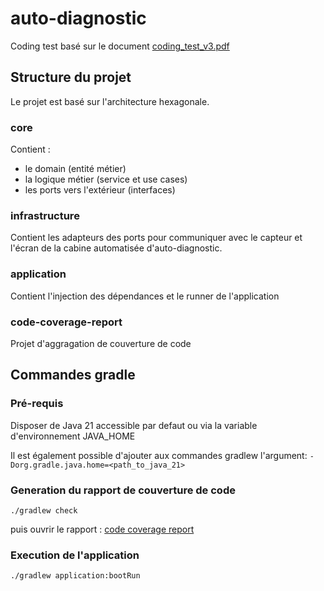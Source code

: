 # auto-diagnostic

Coding test basé sur le document [coding_test_v3.pdf](coding_test_v3.pdf)

## Structure du projet
Le projet est basé sur l'architecture hexagonale.

### core
Contient :
- le domain (entité métier)
- la logique métier (service et use cases)
- les ports vers l'extérieur (interfaces)

### infrastructure
Contient les adapteurs des ports pour communiquer avec le capteur
et l'écran de la cabine automatisée d'auto-diagnostic.

### application
Contient l'injection des dépendances et le runner de l'application

### code-coverage-report
Projet d'aggragation de couverture de code

## Commandes gradle

### Pré-requis

Disposer de Java 21 accessible par defaut ou via la variable d'environnement JAVA_HOME

Il est également possible d'ajouter aux commandes gradlew l'argument: `-Dorg.gradle.java.home=<path_to_java_21>`

### Generation du rapport de couverture de code

    ./gradlew check

puis ouvrir le rapport : [code coverage report](code-coverage-report/build/reports/jacoco/testCodeCoverageReport/html/index.html)

### Execution de l'application

    ./gradlew application:bootRun
